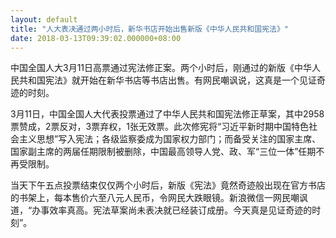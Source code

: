 ```yaml
---
layout: default
title: "人大表决通过两小时后，新华书店开始出售新版《中华人民共和国宪法》"
date: 2018-03-13T09:39:02.000000+08:00
---
```


中国全国人大3月11日高票通过宪法修正案。两个小时后，刚通过的新版《中华人民共和国宪法》就开始在新华书店等书店出售。有网民嘲讽说，这真是一个见证奇迹的时刻。

3月11日，中国全国人大代表投票通过了中华人民共和国宪法修正草案，其中2958票赞成，2票反对，3票弃权，1张无效票。此次修宪将“习近平新时期中国特色社会主义思想”写入宪法；各级监察委成为国家权力部门；而备受关注的国家主席、国家副主席的两届任期限制被删除，中国最高领导人党、政、军“三位一体”任期不再受限制。

当天下午五点投票结束仅仅两个小时后，新版《宪法》竟然奇迹般出现在官方书店的书架上，每本售价六至八元人民币，令网民大跌眼镜。新浪微信一网民嘲讽道，“办事效率真高。宪法草案尚未表决就已经装订成册。今天真是见证奇迹的时刻”。

